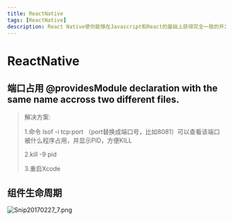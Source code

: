 ```yaml
---
title: ReactNative
tags: [ReactNative] 
description: React Native使你能够在Javascript和React的基础上获得完全一致的开发体验，构建世界一流的原生APP。
---
```


# ReactNative

##  端口占用 @providesModule declaration with the same name accross two different files.

> 解决方案:
> 
> 1.命令 lsof -i tcp:port  （port替换成端口号，比如8081）可以查看该端口被什么程序占用，并显示PID，方便KILL
> 
> 2.kill -9 pid 
> 
> 3.重启Xcode

## 组件生命周期

![Snip20170227_7.png](http://upload-images.jianshu.io/upload_images/2082481-11326e2016028ba1.png?imageMogr2/auto-orient/strip%7CimageView2/2/w/1240)



